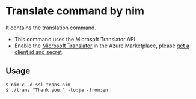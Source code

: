 # Translate command by nim

It contains the translation command.

- This command uses the Microsoft Translator API.
- Enable the [Microsoft Translator](https://datamarket.azure.com/dataset/bing/microsofttranslator) in the Azure Marketplace, please [get a client id and secret](https://datamarket.azure.com/developer/applications).

## Usage

```
$ nim c -d:ssl trans.nim
$ ./trans "Thank you." -to:ja -from:en
```
